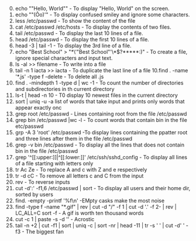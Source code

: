 0. echo ""Hello, World""	- To display "Hello, World" on the screen.
1. echo "\"(Ôo)'"	- To display confused smiley and ignore some characters.
2. less /etc/passwd	- To show the content of the file
3. cat /etc/passwd /etc/hosts	- To display the contents of two files.
4. tail /etc/passwd	- To display the last 10 lines of a file.
5. head /etc/passwd	- To display the first 10 lines of a file.
6. head -3 | tail -1 	- To display the 3rd line of a file.
7. echo "Best School" > "\*\\\'\"Best School\"\'\\\*$\?\*\*\*\*\*:)"	- To create a file, ignore special characters and input text.
8. ls -al >> filename	- To write into a file
9. tail -n 1 iacta >> iacta	- To duplicate the last line of a file
10.find . -name '*.js' -type f -delete	- To delete all .js
11. find . -mindepth 1 -type d | wc -1	- To count the number of directories and subdirectories in th current directory
12. ls-t | head -n 10	- T0 display 10 newest files in the current directory
13. sort | uniq -u	-a list of words that take input and prints only words that appear exactly onc
14. grep root /etc/passwd	- Lines containing root from the file /etc/passwd
15. grep bin /etc/passwd |wc -l	- To count words that contain bin in the file etc/passwd
16. grp -A 3 'root' /etc/passwd		-To display lines containing the ppatter root and three lines after them in the file /etc/passwd
17. grep -v bin /etc/passwd 	- To display all the lines that does not contain bin in the file /etc/passwd
18. grep '^[[:upper:]]\|^[[:lower:]]' /etc/ssh/sshd_config	- To display all lines of a file starting with letters only
19. tr Ac Ze	- To replace A and c with Z and e respectively
20. tr -d cC	- To remove all letters c and C from the input
21. rev		- To reverse inputs
22. cut -d':' -f1,6 /etc/passwd | sort	- To display all users and their home dir, sorted by users
23. find. -empty -printf '%f\n'		-EMpty casks make the most noise
24. find -type f -name "*.gif" | rev | cut -d "/" -f 1 | cut -d '.' -f 2- | rev | LC_ALL=C sort -f    - A gif is worth ten thousand words
25. cut -c 1 | paste -s -d ''		- Acrostic
16. tail -n +2 | cut -f1 | sort | uniq -c | sort -nr | head -11 | tr -s ' ' | cut -d' ' -f3   - The biggest fan
